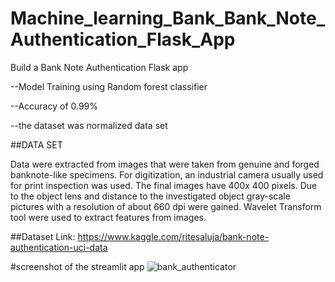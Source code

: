 # Machine_learning_Bank_Bank_Note_Authentication_Flask_App

Build a Bank Note Authentication Flask app 

 --Model Training using Random forest classifier
 
 --Accuracy of 0.99%
 
 --the dataset was normalized data set
 
 
 ##DATA SET
 
   Data were extracted from images that were taken from genuine and forged banknote-like specimens. For digitization, an industrial camera usually used for print inspection was used. The final images have 400x 400 pixels. Due to the object lens and distance to the investigated object gray-scale pictures with a resolution of about 660 dpi were gained. Wavelet Transform tool were used to extract features from images.
   
 ##Dataset Link: https://www.kaggle.com/ritesaluja/bank-note-authentication-uci-data
 
 #screenshot of the streamlit app
 ![bank_authenticator](https://user-images.githubusercontent.com/86475906/160548027-422ca6f6-9b5b-44f9-b296-94296b5a4082.png)
 
